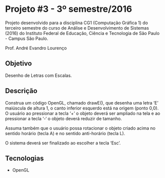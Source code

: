 # Projeto #3 - 3º semestre/2016

Projeto desenvolvido para a disciplina CG1 (Computação Gráfica 1) do terceiro semestre do curso de Análise e Desenvolvimento de Sistemas (2016) do Instituto Federal de Educação, Ciência e Tecnologia de São Paulo - Campus São Paulo. 

Prof. André Evandro Lourenço

## Objetivo
Desenho de Letras com Escalas.

## Descrição
Construa um código OpenGL, chamado drawE(), que desenha uma letra ‘E’ maiúscula de altura 1, o canto inferior esquerdo está na origem (ponto 0,0). O usuário ao pressionar a tecla ‘+’ o objeto deverá ser ampliado na tela e ao pressionar a tecla ‘-‘ o objeto deverá reduzir de tamanho. 

Assuma também que o usuário possa rotacionar o objeto criado acima no sentido horário (tecla A) e no sentido anti-horário (tecla L).

O sistema deverá ser finalizado ao escolher a tecla ‘Esc’.

## Tecnologias

- OpenGL
